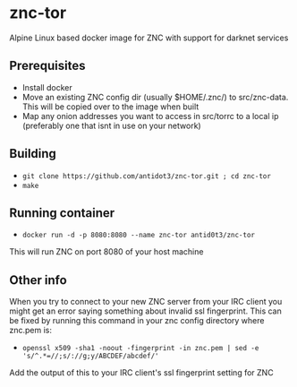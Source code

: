 # znc-tor
Alpine Linux based docker image for ZNC with support for darknet services

## Prerequisites
* Install docker
* Move an existing ZNC config dir (usually $HOME/.znc/) to src/znc-data. This will be copied over to the image when built
* Map any onion addresses you want to access in src/torrc to a local ip (preferably one that isnt in use on your network)

## Building
* ```git clone https://github.com/antidot3/znc-tor.git ; cd znc-tor```
* ```make```

## Running container
* ```docker run -d -p 8080:8080 --name znc-tor antid0t3/znc-tor```

This will run ZNC on port 8080 of your host machine

## Other info
When you try to connect to your new ZNC server from your IRC client you might get an error saying something about invalid ssl fingerprint. This can be fixed by running this command in your znc config directory where znc.pem is:
* ```openssl x509 -sha1 -noout -fingerprint -in znc.pem | sed -e 's/^.*=//;s/://g;y/ABCDEF/abcdef/'```

Add the output of this to your IRC client's ssl fingerprint setting for ZNC
